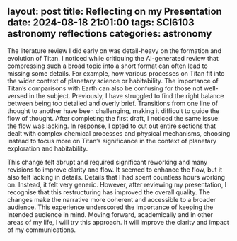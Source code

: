 layout: post
title: Reflecting on my Presentation
date: 2024-08-18 21:01:00
tags: SCI6103 astronomy reflections 
categories: astronomy 
---
The literature review I did early on was detail-heavy on the formation and evolution of Titan. I noticed while critiquing the AI-generated review that compressing such a broad topic into a short format can often lead to missing some details. For example, how various processes on Titan fit into the wider context of planetary science or habitability. The importance of Titan’s comparisons with Earth can also be confusing for those not well-versed in the subject. Previously, I have struggled to find the right balance between being too detailed and overly brief. Transitions from one line of thought to another have been challenging, making it difficult to guide the flow of thought. After completing the first draft, I noticed the same issue: the flow was lacking. In response, I opted to cut out entire sections that dealt with complex chemical processes and physical mechanisms, choosing instead to focus more on Titan’s significance in the context of planetary exploration and habitability.

This change felt abrupt and required significant reworking and many revisions to improve clarity and flow. It seemed to enhance the flow, but it also felt lacking in details.  Details that I had spent countless hours working on. Instead, it felt very generic. However, after reviewing my presentation, I recognise that this restructuring has improved the overall quality. The changes make the narrative more coherent and accessible to a broader audience. This experience underscored the importance of keeping the intended audience in mind. Moving forward, academically and in other areas of my life, I will try this approach. It will improve the clarity and impact of my communications.